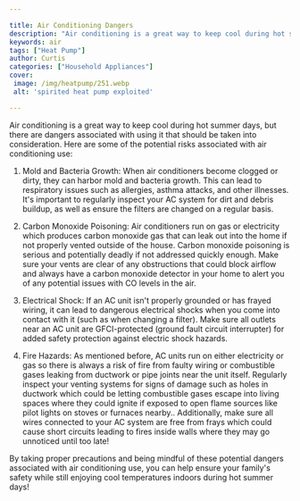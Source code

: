 ```yaml
---

title: Air Conditioning Dangers
description: "Air conditioning is a great way to keep cool during hot summer days, but there are dangers associated with using it that should be...take a moment to check it out "
keywords: air
tags: ["Heat Pump"]
author: Curtis
categories: ["Household Appliances"]
cover: 
 image: /img/heatpump/251.webp
 alt: 'spirited heat pump exploited'

---
```


Air conditioning is a great way to keep cool during hot summer days, but there are dangers associated with using it that should be taken into consideration. Here are some of the potential risks associated with air conditioning use:

1. Mold and Bacteria Growth: When air conditioners become clogged or dirty, they can harbor mold and bacteria growth. This can lead to respiratory issues such as allergies, asthma attacks, and other illnesses. It's important to regularly inspect your AC system for dirt and debris buildup, as well as ensure the filters are changed on a regular basis.

2. Carbon Monoxide Poisoning: Air conditioners run on gas or electricity which produces carbon monoxide gas that can leak out into the home if not properly vented outside of the house. Carbon monoxide poisoning is serious and potentially deadly if not addressed quickly enough. Make sure your vents are clear of any obstructions that could block airflow and always have a carbon monoxide detector in your home to alert you of any potential issues with CO levels in the air.

3. Electrical Shock: If an AC unit isn't properly grounded or has frayed wiring, it can lead to dangerous electrical shocks when you come into contact with it (such as when changing a filter). Make sure all outlets near an AC unit are GFCI-protected (ground fault circuit interrupter) for added safety protection against electric shock hazards.

4. Fire Hazards: As mentioned before, AC units run on either electricity or gas so there is always a risk of fire from faulty wiring or combustible gases leaking from ductwork or pipe joints near the unit itself. Regularly inspect your venting systems for signs of damage such as holes in ductwork which could be letting combustible gases escape into living spaces where they could ignite if exposed to open flame sources like pilot lights on stoves or furnaces nearby.. Additionally, make sure all wires connected to your AC system are free from frays which could cause short circuits leading to fires inside walls where they may go unnoticed until too late! 

By taking proper precautions and being mindful of these potential dangers associated with air conditioning use, you can help ensure your family's safety while still enjoying cool temperatures indoors during hot summer days!
